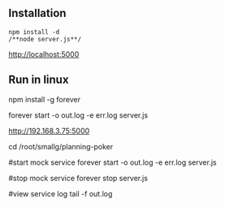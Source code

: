 ## Installation
    npm install -d
    /**node server.js**/

[http://localhost:5000](http://localhost:5000)



## Run in linux

npm install -g forever

forever start -o out.log -e err.log server.js



http://192.168.3.75:5000


cd /root/smallg/planning-poker

#start mock service
forever start -o out.log -e err.log server.js 

#stop mock service
forever stop server.js

#view service log 
tail -f out.log

